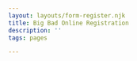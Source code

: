 ```yaml
---
layout: layouts/form-register.njk
title: Big Bad Online Registration
description: ''
tags: pages

---
```



